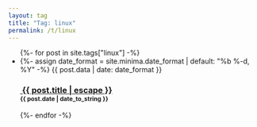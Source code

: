 ```yaml
---
layout: tag
title: "Tag: linux"
permalink: /t/linux
---
```


<ul class="post-list, mainpage_element">
  {%- for post in site.tags["linux"] -%}
    <li>
      {%- assign date_format = site.minima.date_format | default: "%b %-d, %Y" -%}
      <!--<span class="post-meta">-->
        {{ post.data | date: date_format }}
      <!--</span>-->
      <h3>
        <a class="post-link" href="{{ post.url | relative_url }}">
          <img src="{{- post.image | relative_url -}}" alt="" class="blog-roll-image">
          {{ post.title | escape }}
        </a><br>
	<time datetime="{{ post.date | date_to_xmlschema }}" style="font-size: 12px;">{{ post.date | date_to_string }}</time>
      </h3>
    </li>
  {%- endfor -%}
</ul>
